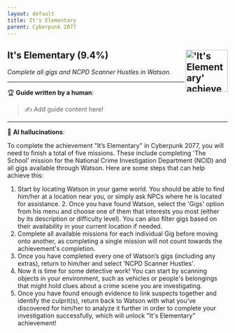 ```yaml
---
layout: default
title: It's Elementary
parent: Cyberpunk 2077
---
```


## It's Elementary (9.4%) <img align="right" src="https://cdn.cloudflare.steamstatic.com/steamcommunity/public/images/apps/1091500/b7512099ad421258b91b49ab12d46ffd2bb948da.jpg" alt="'It's Elementary' achievement icon" width="96" height="96">

_Complete all gigs and NCPD Scanner Hustles in Watson._

---

:trophy: **Guide written by a human**:

> :writing_hand: Add guide content here!

---

:robot: **AI hallucinations**:

To complete the achievement "It’s Elementary" in Cyberpunk 2077, you will need to finish a total of five missions. These include completing 'The School' mission for the National Crime Investigation Department (NCID) and all gigs available through Watson. Here are some steps that can help achieve this:

1. Start by locating Watson in your game world. You should be able to find him/her at a location near you, or simply ask NPCs where he is located for assistance. 2. Once you have found Watson, select the 'Gigs' option from his menu and choose one of them that interests you most (either by its description or difficulty level). You can also filter gigs based on their availability in your current location if needed.
2. Complete all available missions for each individual Gig before moving onto another, as completing a single mission will not count towards the achievement's completion.
3. Once you have completed every one of Watson’s gigs (including any extras), return to him/her and select 'NCPD Scanner Hustles'.
4. Now it is time for some detective work! You can start by scanning objects in your environment, such as vehicles or people's belongings that might hold clues about a crime scene you are investigating.
5. Once you have found enough evidence to link suspects together and identify the culprit(s), return back to Watson with what you’ve discovered for him/her to analyze it further in order to complete your investigation successfully, which will unlock "It's Elementary" achievement!

